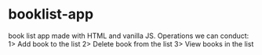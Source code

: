 # booklist-app
book list app made with HTML and vanilla JS.
Operations we can conduct:
1> Add book to the list
2> Delete book from the list
3> View books in the list

